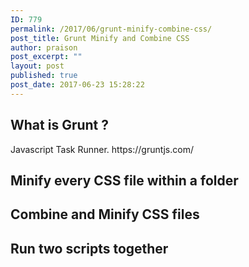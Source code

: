 ```yaml
---
ID: 779
permalink: /2017/06/grunt-minify-combine-css/
post_title: Grunt Minify and Combine CSS
author: praison
post_excerpt: ""
layout: post
published: true
post_date: 2017-06-23 15:28:22
---
```

<h2>What is Grunt ?</h2>
Javascript Task Runner. https://gruntjs.com/
<h2>Minify every CSS file within a folder</h2>
<script src="https://gist.github.com/MervinPraison/4ea797ac3cbd572c7f76fcf905b4addf.js"></script>
<h2>Combine and Minify CSS files</h2>
<script src="https://gist.github.com/MervinPraison/d6abd15a4e01cd7da6df7f46aa77e39b.js"></script>
<h2>Run two scripts together</h2>
<script src="https://gist.github.com/MervinPraison/7f1e012cccb3f38f84f21b68e9103a22.js"></script>

&nbsp;